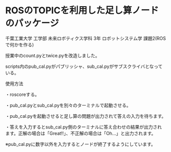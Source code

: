 # ROSのTOPICを利用した足し算ノードのパッケージ

千葉工業大学 工学部 未来ロボティクス学科 3年 ロボットシステム学 課題2(ROSで何かを作る)

授業中のcount.pyとtwice.pyを改造しました。

scripts内のpub_cal.pyがパブリッシャ、sub_cal.pyがサブスクライバとなっている。

使用方法

・roscoreする。

・pub_cal.pyとsub_cal.pyを別々のターミナルで起動させる。

・pub_cal.pyを起動させると足し算の問題が出力されて答えの入力を待ちます。

・答えを入力するとsub_cal.py側のターミナルに答え合わせの結果が出力されます。正解の場合は「Great!!」、不正解の場合は「Oh...」と出力されます。

※pub_cal.pyに数字以外を入力するとノードが終了するようにしています。
